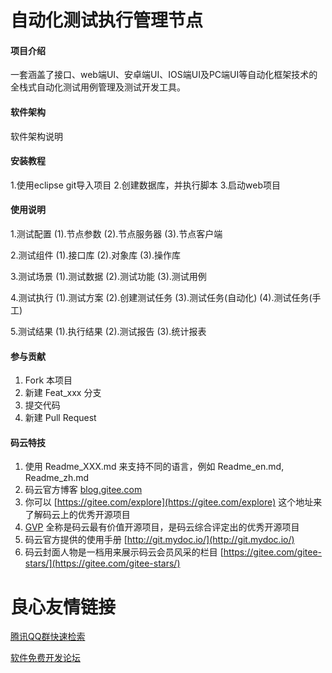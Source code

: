 # 自动化测试执行管理节点

#### 项目介绍
一套涵盖了接口、web端UI、安卓端UI、IOS端UI及PC端UI等自动化框架技术的全栈式自动化测试用例管理及测试开发工具。

#### 软件架构
软件架构说明


#### 安装教程

1.使用eclipse git导入项目
2.创建数据库，并执行脚本
3.启动web项目

#### 使用说明

1.测试配置
(1).节点参数
(2).节点服务器
(3).节点客户端  

2.测试组件
(1).接口库
(2).对象库
(3).操作库 
 
3.测试场景
(1).测试数据
(2).测试功能
(3).测试用例 

4.测试执行
(1).测试方案
(2).创建测试任务
(3).测试任务(自动化)
(4).测试任务(手工)  

5.测试结果
(1).执行结果
(2).测试报告
(3).统计报表

#### 参与贡献

1. Fork 本项目
2. 新建 Feat_xxx 分支
3. 提交代码
4. 新建 Pull Request


#### 码云特技

1. 使用 Readme\_XXX.md 来支持不同的语言，例如 Readme\_en.md, Readme\_zh.md
2. 码云官方博客 [blog.gitee.com](https://blog.gitee.com)
3. 你可以 [https://gitee.com/explore](https://gitee.com/explore) 这个地址来了解码云上的优秀开源项目
4. [GVP](https://gitee.com/gvp) 全称是码云最有价值开源项目，是码云综合评定出的优秀开源项目
5. 码云官方提供的使用手册 [http://git.mydoc.io/](http://git.mydoc.io/)
6. 码云封面人物是一档用来展示码云会员风采的栏目 [https://gitee.com/gitee-stars/](https://gitee.com/gitee-stars/)

 # 良心友情链接

[腾讯QQ群快速检索](http://u.720life.cn/s/8cf73f7c)

[软件免费开发论坛](http://u.720life.cn/s/bbb01dc0)